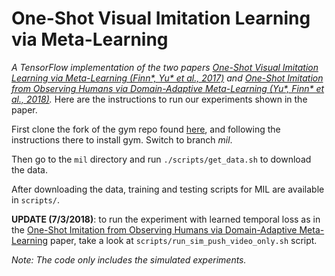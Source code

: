 # One-Shot Visual Imitation Learning via Meta-Learning

*A TensorFlow implementation of the two papers [One-Shot Visual Imitation Learning via Meta-Learning (Finn*, Yu* et al., 2017)](https://arxiv.org/abs/1709.04905) and [One-Shot Imitation from Observing Humans
via Domain-Adaptive Meta-Learning (Yu*, Finn* et al., 2018)](https://arxiv.org/abs/1802.01557).* Here are the instructions to run our experiments shown in the paper.

First clone the fork of the gym repo found [here](https://github.com/tianheyu927/gym), and following the instructions there to install gym. Switch to branch *mil*.

Then go to the `mil` directory and run `./scripts/get_data.sh` to download the data.

After downloading the data, training and testing scripts for MIL are available in `scripts/`.

**UPDATE (7/3/2018)**: to run the experiment with learned temporal loss as in the [One-Shot Imitation from Observing Humans
via Domain-Adaptive Meta-Learning](https://arxiv.org/abs/1802.01557) paper, take a look at `scripts/run_sim_push_video_only.sh` script.

*Note: The code only includes the simulated experiments.*
